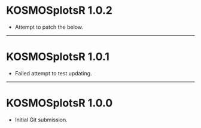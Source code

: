 # KOSMOSplotsR 1.0.2

* Attempt to patch the below.


---


# KOSMOSplotsR 1.0.1

* Failed attempt to test updating.


---


# KOSMOSplotsR 1.0.0

* Initial Git submission.
